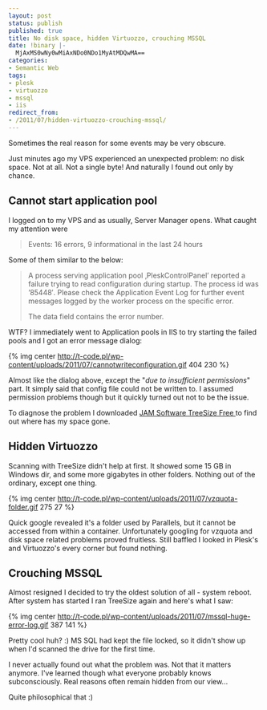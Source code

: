 ```yaml
---
layout: post
status: publish
published: true
title: No disk space, hidden Virtuozzo, crouching MSSQL
date: !binary |-
  MjAxMS0wNy0wMiAxNDo0NDo1MyAtMDQwMA==
categories:
- Semantic Web
tags:
- plesk
- virtuozzo
- mssql
- iis
redirect_from:
- /2011/07/hidden-virtuozzo-crouching-mssql/
---
```


Sometimes the real reason for some events may be very obscure.

Just minutes ago my VPS experienced an unexpected problem: no disk space. Not at all. Not a single byte! And naturally
I found out only by chance.

## Cannot start application pool
I logged on to my VPS and as usually, Server Manager opens. What caught my attention were

> Events: 16 errors, 9 informational in the last 24 hours

<!--more-->

Some of them similar to the below:

> A process serving application pool ‚PleskControlPanel’ reported a failure trying to read configuration during startup.
> The process id was ’85448′. Please check the Application Event Log for further event messages logged by the worker
> process on the specific error.
>
> The data field contains the error number.

WTF? I immediately went to Application pools in IIS to try starting the failed pools and I got an error message dialog:

{% img center http://t-code.pl/wp-content/uploads/2011/07/cannotwriteconfiguration.gif 404 230 %}

Almost like the dialog above, except the "<em>due to insufficient permissions</em><span>" part. It simply said that
config file could not be written to. I assumed permission problems though but it quickly turned out not to be the issue.

To diagnose the problem I downloaded [JAM Software TreeSize Free ](http://www.jam-software.com/treesize_free/) to find
out where has my space gone.

## Hidden Virtuozzo

Scanning with TreeSize didn't help at first. It showed some 15 GB in Windows dir, and some more gigabytes in other
folders. Nothing out of the ordinary, except one thing.

{% img center http://t-code.pl/wp-content/uploads/2011/07/vzquota-folder.gif 275 27 %}

Quick google revealed it's a folder used by Parallels, but it cannot be accessed from within a container. Unfortunately
googling for vzquota and disk space related problems proved fruitless. Still baffled I looked in Plesk's and Virtuozzo's
every corner but found nothing.

## Crouching MSSQL

Almost resigned I decided to try the oldest solution of all - system reboot. After system has started I ran TreeSize
again and here's what I saw:

{% img center http://t-code.pl/wp-content/uploads/2011/07/mssql-huge-error-log.gif 387 141 %}

Pretty cool huh? :) MS SQL had kept the file locked, so it didn't show up when I'd scanned the drive for the first time.

I never actually found out what the problem was. Not that it matters anymore. I've learned though what everyone probably
knows subconsciously. Real reasons often remain hidden from our view...

Quite philosophical that :)
